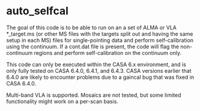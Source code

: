 # auto_selfcal
The goal of this code is to be able to run on an a set of ALMA or VLA *_target.ms (or other MS files with the targets split out and having the same setup in each MS) files for single-pointing data and perform self-calibration using the continuum. If a cont.dat file is present, the code will flag the non-continuum regions and perform self-calibration on the continuum only.

This code can only be executed within the CASA 6.x environment, and is only fully tested on CASA 6.4.0, 6.4.1, and 6.4.3. CASA versions earlier that 6.4.0 are likely to encounter problems due to a gaincal bug that was fixed in CASA 6.4.0.

Multi-band VLA is supported.
Mosaics are not tested, but some limited functionality might work on a per-scan basis.
